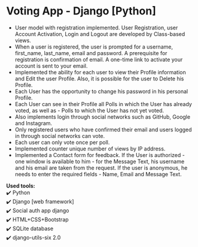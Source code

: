 # Voting App - Django [Python]

- User model with registration implemented. User Registration, user Account Activation, Login and Logout are developed by Class-based views.
- When a user is registered, the user is prompted for a username, first_name, last_name, email and password. A prerequisite for registration is confirmation of email. A one-time link to activate your account is sent to your email.
- Implemented the ability for each user to view their Profile information and Edit the user Profile. Also, it is possible for the user to Delete his Profile.
- Each User has the opportunity to change his password in his personal Profile.
- Each User can see in their Profile all Polls in which the User has already voted, as well as - Polls to which the User has not yet voted.
- Also implements login through social networks such as GitHub, Google and Instagram.
- Only registered users who have confirmed their email and users logged in through social networks can vote.
- Each user can only vote once per poll.
- Implemented counter unique number of views by IP address.
- Implemented a Contact form for feedback. If the User is authorized - one window is available to him - for the Message Text, his username and his email are taken from the request. If the user is anonymous, he needs to enter the required fields - Name, Email and Message Text.


__Used tools:__    
:heavy_check_mark: Python    
:heavy_check_mark: Django [web framework]   
:heavy_check_mark: Social auth app django    
:heavy_check_mark: HTML+CSS+Bootstrap    
:heavy_check_mark: SQLite database    
:heavy_check_mark: django-utils-six 2.0       

